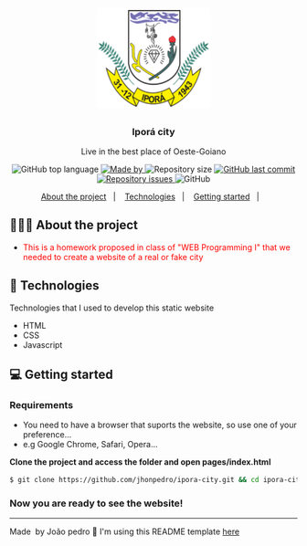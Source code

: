 <h1 align="center">
	<img alt="Logo" src="./assets/ipora.svg" width="200px" />
</h1>

<h3 align="center">
  Iporá city
</h3>

<p align="center">Live in the best place of Oeste-Goiano</p>

<p align="center">
  <img alt="GitHub top language" src="https://img.shields.io/github/languages/top/jhonpedro/ipora-city">

  <a href="">
    <img alt="Made by" src="https://img.shields.io/badge/made%20by-joao%20pedro-gree">
  </a>

  <img alt="Repository size" src="https://img.shields.io/github/repo-size/jhonpedro/ipora-city">

  <a href="https://github.com/jhonpedro/ipora-city/commits/master">
    <img alt="GitHub last commit" src="https://img.shields.io/github/last-commit/jhonpedro/ipora-city">
  </a>

  <a href="https://github.com/jhonpedro/ipora-city/issues">
    <img alt="Repository issues" src="https://img.shields.io/github/issues/jhonpedro/ipora-city">
  </a>

  <img alt="GitHub" src="https://img.shields.io/github/license/jhonpedro/ipora-city">
</p>

<p align="center">
  <a href="#-about-the-project">About the project</a>&nbsp;&nbsp;&nbsp;|&nbsp;&nbsp;&nbsp;
  <a href="#-technologies">Technologies</a>&nbsp;&nbsp;&nbsp;|&nbsp;&nbsp;&nbsp;
  <a href="#-getting-started">Getting started</a>&nbsp;&nbsp;&nbsp;|&nbsp;&nbsp;&nbsp;
</p>

## 👨🏻‍💻 About the project

- <p style="color: red;">This is a homework proposed in class of "WEB Programming I" that we needed to create a website of a real or fake city</p>

## 🚀 Technologies

Technologies that I used to develop this static website

- HTML
- CSS
- Javascript

## 💻 Getting started

### Requirements

- You need to have a browser that suports the website, so use one of your preference...
- e.g Google Chrome, Safari, Opera...

**Clone the project and access the folder and open pages/index.html**

```bash
$ git clone https://github.com/jhonpedro/ipora-city.git && cd ipora-city
```

### Now you are ready to see the website!

---

Made &nbsp;by João pedro 👋
I'm using this README template [here](https://github.com/EliasGcf/readme-template)

